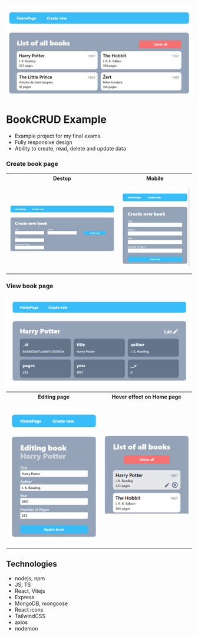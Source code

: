 ![Title image](./docs/img/title.png)

# BookCRUD Example

- Example project for my final exams.
- Fully responsive design
- Ability to create, read, delete and update data


### Create book page

<table>
<tr>
<th> Destop </th>
<th> Mobile </th>
</tr>
<tr>
<td>

![](./docs/img/createBookDesktop.png)

</td>
<td>

![](./docs/img/createBookMobile.png)

</td>
</tr>
</table>

### View book page

![](./docs/img/bookViewDesktop.png)

<table>
<tr>
<th> Editing page </th>
<th> Hover effect on Home page </th>
</tr>
<tr>
<td>

![](./docs/img/editBookMobile.png)

</td>
<td>

![](./docs/img/hoverEffect.png)

</td>
</tr>
</table>

## Technologies

- nodejs, npm
- JS, TS
- React, Vitejs
- Express
- MongoDB, mongoose
- React icons
- TailwindCSS
- axios
- nodemon